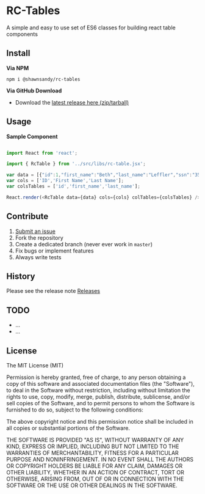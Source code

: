 # RC-Tables

A simple and easy to use set of ES6 classes for building react table components

## Install

__Via NPM__

`npm i @shawnsandy/rc-tables`


__Via GitHub Download__

 - Download the [latest release here (zip/tarball)](https://github.com/foluke-ui-kit/rc-tables/releases)
 
 
## Usage 

__Sample Component__

 ```js
 
import React from 'react';

import { RcTable } from '../src/libs/rc-table.jsx';

var data = [{"id":1,"first_name":"Beth","last_name":"Leffler","ssn":"351875239","username":"ludwig","password":"atnobisiusto","gender":"female","created_at":"2015-06-03T00:26:26.884Z","updated_at":"2015-06-03T00:26:26.884Z"},{"id":2,"first_name":"Clair","last_name":"Hackett","ssn":"516821623","username":"erwin.hoeger","password":"doloroptioest","gender":"female","created_at":"2015-06-03T00:26:26.891Z","updated_at":"2015-06-03T00:26:26.891Z"},{"id":3,"first_name":"Mozell","last_name":"Towne","ssn":"839629327","username":"jerrold.gusikowski","password":"aliasrepudiandae","gender":"male","created_at":"2015-06-03T00:26:26.897Z","updated_at":"2015-06-03T00:26:26.897Z"},{"id":4,"first_name":"Ryder","last_name":"Vandervort","ssn":"661511919","username":"brandt","password":"atquietmagnam","gender":"male","created_at":"2015-06-03T00:26:26.902Z","updated_at":"2015-06-03T00:26:26.902Z"},{"id":5,"first_name":"Antonetta","last_name":"Sanford","ssn":"738357127","username":"donavon_dickens","password":"dictanonlaborios","gender":"female","created_at":"2015-06-03T00:26:26.906Z","updated_at":"2015-06-03T00:26:26.906Z"},{"id":6,"first_name":"Shane","last_name":"Haley","ssn":"133632359","username":"stacy","password":"etexplicabodolor","gender":"female","created_at":"2015-06-03T00:26:26.908Z","updated_at":"2015-06-03T00:26:26.908Z"},{"id":7,"first_name":"Daryl","last_name":"Russel","ssn":"415773421","username":"calista","password":"sequiestest","gender":"male","created_at":"2015-06-03T00:26:26.910Z","updated_at":"2015-06-03T00:26:26.910Z"},{"id":8,"first_name":"Laura","last_name":"Lemke","ssn":"375585990","username":"jaquan","password":"autsuscipitinven","gender":"female","created_at":"2015-06-03T00:26:26.913Z","updated_at":"2015-06-03T00:26:26.913Z"},{"id":9,"first_name":"Brandy","last_name":"Will","ssn":"221235210","username":"lamar.boyle","password":"cumqueautin","gender":"female","created_at":"2015-06-03T00:26:26.916Z","updated_at":"2015-06-03T00:26:26.916Z"},{"id":10,"first_name":"Keagan","last_name":"Bayer","ssn":"686033874","username":"israel_senger","password":"beataemolestiasn","gender":"female","created_at":"2015-06-03T00:26:26.918Z","updated_at":"2015-06-03T00:26:26.918Z"},{"id":11,"first_name":"Rahsaan","last_name":"Schiller","ssn":"638404023","username":"maryjane","password":"voluptatemvitaee","gender":"male","created_at":"2015-06-03T00:26:26.920Z","updated_at":"2015-06-03T00:26:26.920Z"}];
var cols = ['ID','First Name','Last Name'];
var colsTables = ['id','first_name','last_name'];

React.render(<RcTable data={data} cols={cols} colTables={colsTables} />, document.getElementById('component'));
 
```

## Contribute

 1. [Submit an issue](https://github.com/foluke-ui-kit/rc-tables/issues)
 2. Fork the repository
 3. Create a dedicated branch (never ever work in `master`)
 4. Fix bugs or implement features
 5. Always write tests

## History

Please see the release note [Releases](https://github.com/foluke-ui-kit/rc-tables/releases/)


## TODO

* ...
* ...


## License

The MIT License (MIT)

Permission is hereby granted, free of charge, to any person obtaining a copy of this software and associated documentation files (the "Software"), to deal in the Software without restriction, including without limitation the rights to use, copy, modify, merge, publish, distribute, sublicense, and/or sell copies of the Software, and to permit persons to whom the Software is furnished to do so, subject to the following conditions:

The above copyright notice and this permission notice shall be included in all copies or substantial portions of the Software.

THE SOFTWARE IS PROVIDED "AS IS", WITHOUT WARRANTY OF ANY KIND, EXPRESS OR IMPLIED, INCLUDING BUT NOT LIMITED TO THE WARRANTIES OF MERCHANTABILITY, FITNESS FOR A PARTICULAR PURPOSE AND NONINFRINGEMENT. IN NO EVENT SHALL THE AUTHORS OR COPYRIGHT HOLDERS BE LIABLE FOR ANY CLAIM, DAMAGES OR OTHER LIABILITY, WHETHER IN AN ACTION OF CONTRACT, TORT OR OTHERWISE, ARISING FROM, OUT OF OR IN CONNECTION WITH THE SOFTWARE OR THE USE OR OTHER DEALINGS IN THE SOFTWARE.
